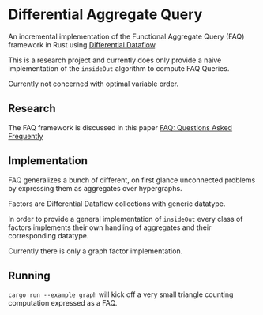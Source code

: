 # Differential Aggregate Query

An incremental implementation of the Functional Aggregate Query (FAQ) framework in Rust using [Differential Dataflow](https://github.com/comnik/declarative-dataflow).

This is a research project and currently does only provide a naive implementation of the `insideOut` algorithm to compute FAQ Queries.

Currently not concerned with optimal variable order. 

## Research
The FAQ framework is discussed in this paper [FAQ: Questions Asked Frequently](https://arxiv.org/abs/1504.04044)

## Implementation

FAQ generalizes a bunch of different, on first glance unconnected problems by expressing them as aggregates over hypergraphs.

Factors are Differential Dataflow collections with generic datatype.

In order to provide a general implementation of `insideOut` every class of factors implements their own handling of aggregates and their corresponding datatype.

Currently there is only a graph factor implementation.

## Running

`cargo run --example graph` will kick off a very small triangle counting computation expressed as a FAQ.

